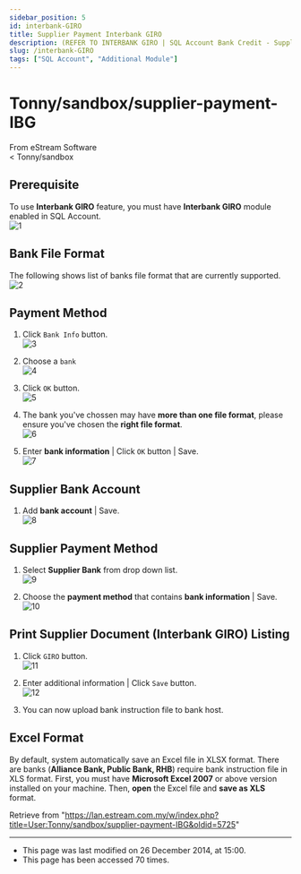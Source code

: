 ```yaml
---
sidebar_position: 5
id: interbank-GIRO
title: Supplier Payment Interbank GIRO
description: (REFER TO INTERBANK GIRO | SQL Account Bank Credit - Supplier Payment IBG) A guide about supplier interbank GIRO for SQL Account 
slug: /interbank-GIRO
tags: ["SQL Account", "Additional Module"]
---
```


# Tonny/sandbox/supplier-payment-IBG   

From eStream Software   
< Tonny/sandbox   

## Prerequisite   
To use **Interbank GIRO** feature, you must have **Interbank GIRO** module enabled in SQL Account.   
      ![1](/img/additional-module/supplier-payment-GIRO/1.png)   

## Bank File Format   
The following shows list of banks file format that are currently supported.   
      ![2](/img/additional-module/supplier-payment-GIRO/2.png)   

## Payment Method   
1. Click `Bank Info` button.    
      ![3](/img/additional-module/supplier-payment-GIRO/3.png)   

2. Choose a `bank`   
      ![4](/img/additional-module/supplier-payment-GIRO/4.png)   

3. Click `OK` button.   
      ![5](/img/additional-module/supplier-payment-GIRO/5.png)   

4. The bank you've chossen may have **more than one file format**, please ensure you've chosen the **right file format**.   
      ![6](/img/additional-module/supplier-payment-GIRO/6.png)   

5. Enter **bank information** | Click `OK` button | Save.   
      ![7](/img/additional-module/supplier-payment-GIRO/7.png)   

## Supplier Bank Account    
1. Add **bank account** | Save.   
      ![8](/img/additional-module/supplier-payment-GIRO/8.png) 
 
## Supplier Payment Method   
1. Select **Supplier Bank** from drop down list.   
      ![9](/img/additional-module/supplier-payment-GIRO/9.png)   

2. Choose the **payment method** that contains **bank information** | Save.   
      ![10](/img/additional-module/supplier-payment-GIRO/10.png)   

## Print Supplier Document (Interbank GIRO) Listing   
1. Click `GIRO` button.   
      ![11](/img/additional-module/supplier-payment-GIRO/11.png)   

2. Enter additional information | Click `Save` button.   
      ![12](/img/additional-module/supplier-payment-GIRO/12.png)   

3. You can now upload bank instruction file to bank host.     

## Excel Format     
By default, system automatically save an Excel file in XLSX format. There are banks (**Alliance Bank, Public Bank, RHB**) require bank instruction file in XLS format. First, you must have **Microsoft Excel 2007** or above version installed on your machine. Then, **open** the Excel file and **save as XLS** format.    

Retrieve from "https://lan.estream.com.my/w/index.php?title=User:Tonny/sandbox/supplier-payment-IBG&oldid=5725"   
*****   
* This page was last modified on 26 December 2014, at 15:00.   
* This page has been accessed 70 times.   



